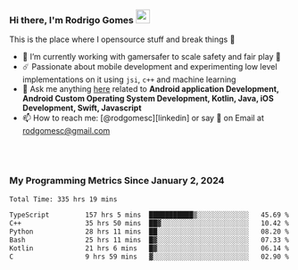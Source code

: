 
### Hi there, I'm Rodrigo Gomes <img src="https://media.giphy.com/media/hvRJCLFzcasrR4ia7z/giphy.gif" width="25px">
This is the place where I opensource stuff and break things 🤣
- 🔭 I’m currently working with gamersafer to scale safety and fair play 💜
- ☄️ Passionate about mobile development and experimenting low level implementations on it using `jsi`, `c++` and machine learning
- 💬 Ask me anything [here](https://github.com/rodgomesc/rodgomesc/issues) related to <b>Android application Development, Android Custom Operating System Development, Kotlin, Java, iOS Development, Swift, Javascript</b>
- 📫 How to reach me: [@rodgomesc][linkedin] or say 👋 on Email at [rodgomesc@gmail.com](mailto:rodgomesc@gmail.com)


<br/>

<!-- 
<picture>
  <img src="/github-metrics.svg" alt="Metrics">
</picture>
-->

</br>

### My Programming Metrics Since January 2, 2024 


<!--START_SECTION:waka-->

```txt
Total Time: 335 hrs 19 mins

TypeScript         157 hrs 5 mins  ███████████▒░░░░░░░░░░░░░   45.69 %
C++                35 hrs 50 mins  ██▓░░░░░░░░░░░░░░░░░░░░░░   10.42 %
Python             28 hrs 11 mins  ██░░░░░░░░░░░░░░░░░░░░░░░   08.20 %
Bash               25 hrs 11 mins  █▓░░░░░░░░░░░░░░░░░░░░░░░   07.33 %
Kotlin             21 hrs 6 mins   █▓░░░░░░░░░░░░░░░░░░░░░░░   06.14 %
C                  9 hrs 59 mins   ▓░░░░░░░░░░░░░░░░░░░░░░░░   02.90 %
```

<!--END_SECTION:waka-->

